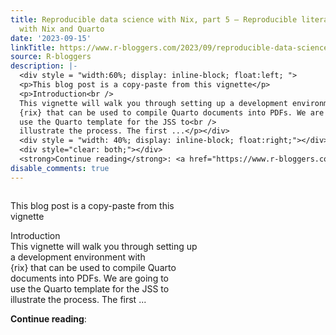 ```yaml
---
title: Reproducible data science with Nix, part 5 — Reproducible literate programming
  with Nix and Quarto
date: '2023-09-15'
linkTitle: https://www.r-bloggers.com/2023/09/reproducible-data-science-with-nix-part-5-reproducible-literate-programming-with-nix-and-quarto/
source: R-bloggers
description: |-
  <div style = "width:60%; display: inline-block; float:left; ">
  <p>This blog post is a copy-paste from this vignette</p>
  <p>Introduction<br />
  This vignette will walk you through setting up a development environment with<br />
  {rix} that can be used to compile Quarto documents into PDFs. We are going to<br />
  use the Quarto template for the JSS to<br />
  illustrate the process. The first ...</p></div>
  <div style = "width: 40%; display: inline-block; float:right;"></div>
  <div style="clear: both;"></div>
  <strong>Continue reading</strong>: <a href="https://www.r-bloggers.com/2023/09/reproducible-data-sci ...
disable_comments: true
---
```

<div style = "width:60%; display: inline-block; float:left; ">
<p>This blog post is a copy-paste from this vignette</p>
<p>Introduction<br />
This vignette will walk you through setting up a development environment with<br />
{rix} that can be used to compile Quarto documents into PDFs. We are going to<br />
use the Quarto template for the JSS to<br />
illustrate the process. The first ...</p></div>
<div style = "width: 40%; display: inline-block; float:right;"></div>
<div style="clear: both;"></div>
<strong>Continue reading</strong>: <a href="https://www.r-bloggers.com/2023/09/reproducible-data-sci ...